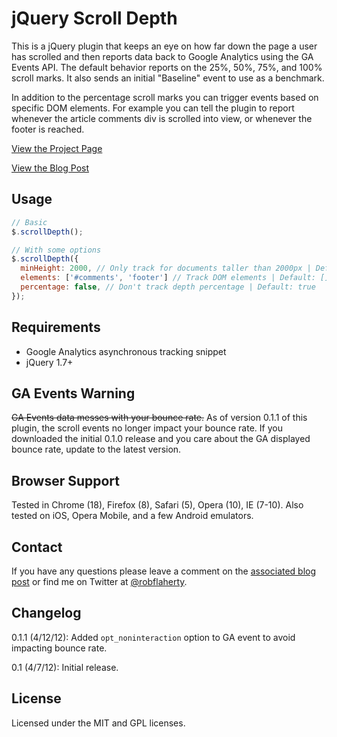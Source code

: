 # jQuery Scroll Depth
This is a jQuery plugin that keeps an eye on how far down the page a user has scrolled and then reports data back to Google Analytics using the GA Events API. The default behavior reports on the 25%, 50%, 75%, and 100% scroll marks. It also sends an initial "Baseline" event to use as a benchmark.

In addition to the percentage scroll marks you can trigger events based on specific DOM elements. For example you can tell the plugin to report whenever the article comments div is scrolled into view, or whenever the footer is reached.

[View the Project Page](http://robflaherty.github.com/jquery-scrolldepth/)

[View the Blog Post](http://www.ravelrumba.com/blog/tracking-scroll-depth-jquery-google-analytics/)

## Usage
```javascript
// Basic
$.scrollDepth();

// With some options
$.scrollDepth({
  minHeight: 2000, // Only track for documents taller than 2000px | Default: 0
  elements: ['#comments', 'footer'] // Track DOM elements | Default: []
  percentage: false, // Don't track depth percentage | Default: true
});
```
## Requirements
* Google Analytics asynchronous tracking snippet
* jQuery 1.7+

## GA Events Warning
<del>GA Events data messes with your bounce rate.</del> As of version 0.1.1 of this plugin, the scroll events no longer impact your bounce rate. If you downloaded the initial 0.1.0 release and you care about the GA displayed bounce rate, update to the latest version.

## Browser Support
Tested in Chrome (18), Firefox (8), Safari (5), Opera (10), IE (7-10). Also tested on iOS, Opera Mobile, and a few Android emulators.

## Contact
If you have any questions please leave a comment on the [associated blog post](http://www.ravelrumba.com/blog/tracking-scroll-depth-jquery-google-analytics/) or find me on Twitter at [@robflaherty](https://twitter.com/#!/robflaherty).

## Changelog

0.1.1 (4/12/12): Added `opt_noninteraction` option to GA event to avoid impacting bounce rate.

0.1 (4/7/12): Initial release.

## License
Licensed under the MIT and GPL licenses.